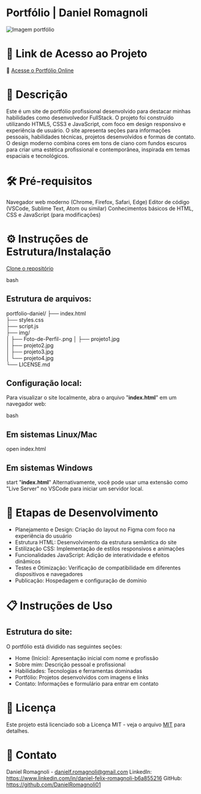 # Portfólio | Daniel Romagnoli

![Imagem portfólio](https://github.com/user-attachments/assets/8a3176e2-225f-4f43-89b3-d33206ad03b5)

# 📌 Link de Acesso ao Projeto
🔗 [Acesse o Portfólio Online](https://portfolio-daniel-romagnoli.vercel.app/)

# 📝 Descrição
Este é um site de portfólio profissional desenvolvido para destacar minhas habilidades como desenvolvedor FullStack. O projeto foi construído utilizando HTML5, CSS3 e JavaScript, com foco em design responsivo e experiência de usuário. O site apresenta seções para informações pessoais, habilidades técnicas, projetos desenvolvidos e formas de contato.
O design moderno combina cores em tons de ciano com fundos escuros para criar uma estética profissional e contemporânea, inspirada em temas espaciais e tecnológicos.

# 🛠️ Pré-requisitos

Navegador web moderno (Chrome, Firefox, Safari, Edge)
Editor de código (VSCode, Sublime Text, Atom ou similar)
Conhecimentos básicos de HTML, CSS e JavaScript (para modificações)

# ⚙️ Instruções de Estrutura/Instalação
[Clone o repositório](https://github.com/DanielRomagnoli01/Portf-lio---Daniel-Romagnoli.git)

bash

## Estrutura de arquivos:

portfolio-daniel/
├── index.html               
├── styles.css              
├── script.js                
├── img/                    
│   ├── Foto-de-Perfil-.png 
│   ├── projeto1.jpg        
│   ├── projeto2.jpg        
│   ├── projeto3.jpg        
│   └── projeto4.jpg        
└── LICENSE.md   

## Configuração local:
Para visualizar o site localmente, abra o arquivo "**index.html**" em um navegador web:

bash

## Em sistemas Linux/Mac
open index.html

## Em sistemas Windows
start "**index.html**"
Alternativamente, você pode usar uma extensão como "Live Server" no VSCode para iniciar um servidor local.

# 🚀 Etapas de Desenvolvimento

* Planejamento e Design: Criação do layout no Figma com foco na experiência do usuário
* Estrutura HTML: Desenvolvimento da estrutura semântica do site
* Estilização CSS: Implementação de estilos responsivos e animações
* Funcionalidades JavaScript: Adição de interatividade e efeitos dinâmicos
* Testes e Otimização: Verificação de compatibilidade em diferentes dispositivos e navegadores
* Publicação: Hospedagem e configuração de domínio

# 📋 Instruções de Uso

## Estrutura do site:
O portfólio está dividido nas seguintes seções:

* Home (Início): Apresentação inicial com nome e profissão
* Sobre mim: Descrição pessoal e profissional
* Habilidades: Tecnologias e ferramentas dominadas
* Portfólio: Projetos desenvolvidos com imagens e links
* Contato: Informações e formulário para entrar em contato

# 📄 Licença
Este projeto está licenciado sob a Licença MIT - veja o arquivo [MIT](./LICENSE) para detalhes.

# 📱 Contato
Daniel Romagnoli - danielf.romagnoli@gmail.com
LinkedIn: https://www.linkedin.com/in/daniel-felix-romagnoli-b6a855216
GitHub: https://github.com/DanielRomagnoli01
